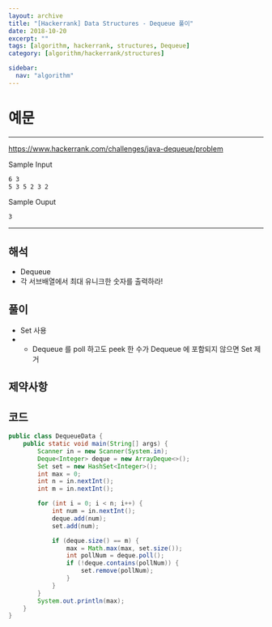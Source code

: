 ```yaml
---
layout: archive
title: "[Hackerrank] Data Structures - Dequeue 풀이"
date: 2018-10-20
excerpt: ""
tags: [algorithm, hackerrank, structures, Dequeue]
category: [algorithm/hackerrank/structures]

sidebar:
  nav: "algorithm"
---
```


# 예문

---

<https://www.hackerrank.com/challenges/java-dequeue/problem>

Sample Input

```markdown
6 3
5 3 5 2 3 2
```

Sample Ouput

```markdown
3
```

---

## 해석

- Dequeue
- 각 서브배열에서 최대 유니크한 숫자를 출력하라!

## 풀이

- Set 사용
- - Dequeue 를 poll 하고도 peek 한 수가 Dequeue 에 포함되지 않으면 Set 제거

## 제약사항

## 코드

```java
public class DequeueData {
    public static void main(String[] args) {
        Scanner in = new Scanner(System.in);
        Deque<Integer> deque = new ArrayDeque<>();
        Set set = new HashSet<Integer>();
        int max = 0;
        int n = in.nextInt();
        int m = in.nextInt();

        for (int i = 0; i < n; i++) {
            int num = in.nextInt();
            deque.add(num);
            set.add(num);

            if (deque.size() == m) {
                max = Math.max(max, set.size());
                int pollNum = deque.poll();
                if (!deque.contains(pollNum)) {
                    set.remove(pollNum);
                }
            }
        }
        System.out.println(max);
    }
}
```

